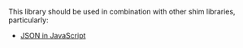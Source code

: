 This library should be used in combination with other shim libraries, particularly:

- [JSON in JavaScript](https://github.com/douglascrockford/JSON-js)
